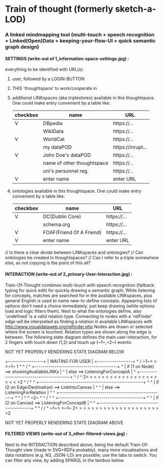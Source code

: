 # Train of thought (formerly sketch-a-LOD)

### A linked mindmapping tool (multi-touch + speech recognition + Linked(Open)Data + keeping-your-flow-UI = quick semantic graph design)

#### SETTINGS (write-out of 1_information-space-settings.jpg) :

everything to be identified with URL(s):
1. user, followed by a LOGIN-BUTTON
2. THIS 'thoughtspace' to work/cooperate in
3. additional LINKspaces (aka triplestores) available in this thoughtspace. One could make entry convenient by a table like:

   |checkbox|name                      |URL              |
   |--------|--------------------------|-----------------|
   |      V |DBpedia                   |https://...      |
   |        |WikiData                  |https://...      |
   |      V |WorldCat                  |https://...      |
   |        |my dataPOD                |https://inrupt...|
   |      V |John Doe's dataPOD        |https://...      |
   |        |name of other thoughtspace|https://...      |
   |        |uni's personnel reg.      |https://...      |
   |      V | enter name               | enter URL       |

4. ontologies available in this thoughtspace. One could make entry convenient by a table like:

   |checkbox|name                    |URL        |
   |--------|------------------------|-----------|
   |      V |DC(Dublin Core)         |https://...|
   |        |schema.org              |https://...|
   |      V |FOAF(Friend Of A Friend)|https://...|
   |      V | enter name             | enter URL |

// Is there a clear divide between LINKspaces and ontologies?
// Can ontologies be created in thoughtspaces?
// Can I refer to a triple somewhere else, as not copying is the point of this all?


#### INTERACTION (write-out of 2_primary-User-Interaction.jpg) :
Train-Of-Thought combines multi-touch with speech recognition (fallback: typing for quick edit) for quickly drawing a semantic graph;
While listening for concepts, matches are searched for in the available LINKspaces, plus general English is used to name new-to-define concepts. Appearing lists of options don't need a choice immediately; just keep drawing (while options load and logic filters them).
Next to what the ontologies define, also 'undefined' is a valid relation type. Connecting to nodes with a 'relFinder' edge will be interpreted as finding a relation in available LINKspaces with http://www.visualdataweb.org/relfinder.php
Nodes are drawn or selected where the screen is touched.
Relation types are shown along the edge is between.
The following state diagram defines the main user-interaction, for 2 fingers with touch down (1,2) and touch up (~1~,~2~) events:

NOT YET PROPERLY RENDERING STATE DIAGRAM BELOW

+------------------+
| WAITING FOR USER | 
+------------------+
     ^          \/
~1~> > >~1~           1
^    ^          \/
^  +------------------------------------------+
^  | if (1 on Node) ==> showingAvailableLINKs |
^  |           else ==> ListeningForConceptA  |
^  +------------------------------------------+
^               \/
^                2< < < < < < < < < < < < < < < < < < < < < <2
^               \/                                           ^
^  +-----------------------------------------------------+   ^
^  | if (2 on Edge/Destination) ==> LinkIntoCanvas       |   ^
^  |                       else ==> ListeningForRelation |   ^
^  +-----------------------------------------------------+   ^
^               \/                                           ^
^                ~2~                                           ^
^               \/                                           ^
^  +-------------------------------------------+             ^
^  | if (2 on Canvas) ==> ListeningForConceptB |             ^
^  +-------------------------------------------+             ^
^       \/         \/                                        ^
~1~< <~1~          2> > > > > > > > > > > > > > > > > > > > > >2

NOT YET PROPERLY RENDERING STATE DIAGRAM ABOVE

#### FILTERED VIEWS (write-out of 3_other-filtered-views.jpg) :
Next to the INTERACTION described above, being the default Train-Of-Thought view (made in SVG+RDFa probably), many more visualisations and data notations (e.g. N3, JSON-LD) are possible; use the tabs to switch.
You can filter any view, by adding SPARQL in the textbox below.
